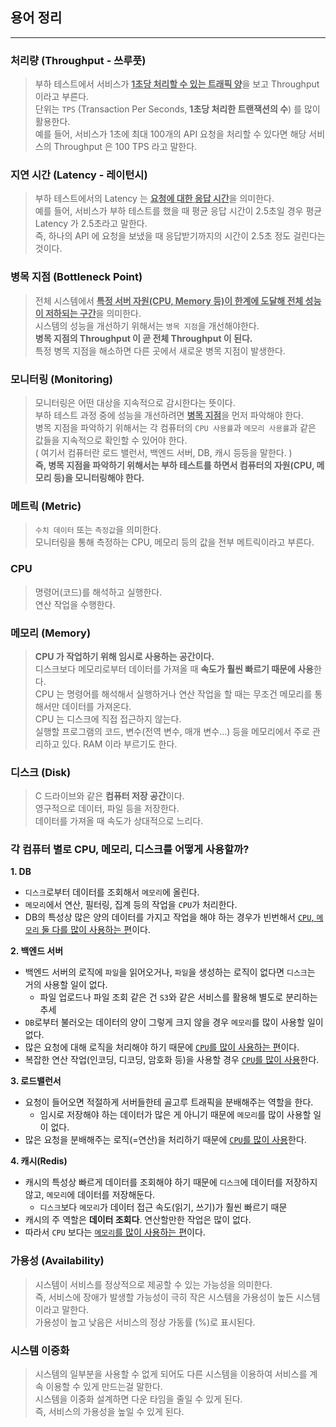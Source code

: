 ## 용어 정리

-----

### 처리량 (Throughput - 쓰루풋)
> 부하 테스트에서 서비스가 <u>**1초당 처리할 수 있는 트래픽 양**</u>을 보고 Throughput 이라고 부른다. <br>
> 단위는 `TPS` (Transaction Per Seconds, **1초당 처리한 트랜잭션의 수**) 를 많이 활용한다. <br>
> 예를 들어, 서비스가 1초에 최대 100개의 API 요청을 처리할 수 있다면 해당 서비스의 Throughput 은 100 TPS 라고 말한다.

### 지연 시간 (Latency - 레이턴시)
> 부하 테스트에서의 Latency 는 <u>**요청에 대한 응답 시간**</u>을 의미한다. <br>
> 예를 들어, 서비스가 부하 테스트를 했을 때 평균 응답 시간이 2.5초일 경우 평균 Latency 가 2.5초라고 말한다. <br>
> 즉, 하나의 API 에 요청을 보냈을 때 응답받기까지의 시간이 2.5초 정도 걸린다는 것이다.

### 병목 지점 (Bottleneck Point)
> 전체 시스템에서 <u>**특정 서버 자원(CPU, Memory 등)이 한계에 도달해 전체 성능이 저하되는 구간**</u>을 의미한다. <br>
> 시스템의 성능을 개선하기 위해서는 `병목 지점`을 개선해야한다. <br>
> **병목 지점의 Throughput 이 곧 전체 Throughput 이 된다.** <br>
> 특정 병목 지점을 해소하면 다른 곳에서 새로운 병목 지점이 발생한다.

### 모니터링 (Monitoring)
> 모니터링은 어떤 대상을 지속적으로 감시한다는 뜻이다. <br>
> 부하 테스트 과정 중에 성능을 개선하려면 <u>**병목 지점**</u>을 먼저 파악해야 한다. <br>
> 병목 지점을 파악하기 위해서는 각 컴퓨터의 `CPU 사용률`과 `메모리 사용률`과 같은 값들을 지속적으로 확인할 수 있어야 한다. <br>
 ( 여기서 컴퓨터란 로드 밸런서, 백엔드 서버, DB, 캐시 등등을 말한다. ) <br>
> **즉, 병목 지점을 파악하기 위해서는 부하 테스트를 하면서 컴퓨터의 자원(CPU, 메모리 등)을 모니터링해야 한다.**

### 메트릭 (Metric)
> `수치 데이터` 또는 `측정값`을 의미한다. <br>
> 모니터링을 통해 측정하는 CPU, 메모리 등의 값을 전부 메트릭이라고 부른다.

### CPU
> 명령어(코드)를 해석하고 실행한다. <br>
> 연산 작업을 수행한다.

### 메모리 (Memory)
> **CPU 가 작업하기 위해 임시로 사용하는 공간이다.** <br>
> 디스크보다 메모리로부터 데이터를 가져올 때 **속도가 훨씬 빠르기 때문에 사용**한다. <br>
> CPU 는 명령어를 해석해서 실행하거나 연산 작업을 할 때는 무조건 메모리를 통해서만 데이터를 가져온다. <br>
> CPU 는 디스크에 직접 접근하지 않는다. <br>
> 실행할 프로그램의 코드, 변수(전역 변수, 매개 변수...) 등을 메모리에서 주로 관리하고 있다.
> RAM 이라 부르기도 한다.

### 디스크 (Disk)
> C 드라이브와 같은 **컴퓨터 저장 공간**이다. <br>
> 영구적으로 데이터, 파일 등을 저장한다. <br>
> 데이터를 가져올 때 속도가 상대적으로 느리다.

### 각 컴퓨터 별로 CPU, 메모리, 디스크를 어떻게 사용할까?
**1. DB**
- `디스크`로부터 데이터를 조회해서 `메모리`에 올린다.
- `메모리`에서 연산, 필터링, 집계 등의 작업을 `CPU`가 처리한다.
- DB의 특성상 많은 양의 데이터를 가지고 작업을 해야 하는 경우가 빈번해서 <u>`CPU`, `메모리` 둘 다를 많이 사용하는 편</u>이다.

**2. 백엔드 서버**
- 백엔드 서버의 로직에 `파일`을 읽어오거나, `파일`을 생성하는 로직이 없다면 `디스크`는 거의 사용할 일이 없다.
  - 파일 업로드나 파일 조회 같은 건 `S3`와 같은 서비스를 활용해 별도로 분리하는 추세
- `DB`로부터 불러오는 데이터의 양이 그렇게 크지 않을 경우 `메모리`를 많이 사용할 일이 없다.
- 많은 요청에 대해 로직을 처리해야 하기 때문에 <u>`CPU`를 많이 사용하는 편</u>이다.
- 복잡한 연산 작업(인코딩, 디코딩, 암호화 등)을 사용할 경우 <u>`CPU`를 많이 사용</u>한다.

**3. 로드밸런서**
- 요청이 들어오면 적절하게 서버들한테 골고루 트래픽을 분배해주는 역할을 한다.
  - 임시로 저장해야 하는 데이터가 많은 게 아니기 때문에 `메모리`를 많이 사용할 일이 없다.
- 많은 요청을 분배해주는 로직(=연산)을 처리하기 때문에 <u>`CPU`를 많이 사용</u>한다.

**4. 캐시(Redis)**
- 캐시의 특성상 빠르게 데이터를 조회해야 하기 때문에 `디스크`에 데이터를 저장하지 않고, `메모리`에 데이터를 저장해둔다.
  - `디스크`보다 `메모리`가 데이터 접근 속도(읽기, 쓰기)가 훨씬 빠르기 때문
- 캐시의 주 역할은 **데이터 조회다**. 연산할만한 작업은 많이 없다.
- 따라서 `CPU` 보다는 <u>`메모리`를 많이 사용하는 편</u>이다.

### 가용성 (Availability)
> 시스템이 서비스를 정상적으로 제공할 수 있는 가능성을 의미한다. <br>
> 즉, 서비스에 장애가 발생할 가능성이 극히 작은 시스템을 가용성이 높든 시스템이라고 말한다. <br>
> 가용성이 높고 낮음은 서비스의 정상 가동률 (%)로 표시된다.

### 시스템 이중화
> 시스템의 일부분을 사용할 수 없게 되어도 다른 시스템을 이용하여 서비스를 계속 이용할 수 있게 만드는걸 말한다. <br>
> 시스템을 이중화 설계하면 다운 타임을 줄일 수 있게 된다. <br>
> 즉, 서비스의 가용성을 높일 수 있게 된다.
